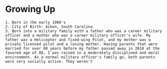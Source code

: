 <!--& :::::::::::::::::::::::::::::::::::::::::::::::::::::::::::::::::::::: -->
<!--& :::::::::::::::::::::::::::::::::::::::::::::::::::::::::::::::::::::: -->
<!--~ ::::::::::::::::  Wednesday, November 16, 2022  :::::::::::::::::::::: -->
<!--& :::::::::::::::::::::::::::::::::::::::::::::::::::::::::::::::::::::: -->
<!--dm :::::::::::::::::::  Gordon's History Data  ::::::::::::::::::::::::: -->
<!--& :::::::::::::::::::::::::::::::::::::::::::::::::::::::::::::::::::::: -->
<!--& :::::::::::::::::::::::::::::::::::::::::::::::::::::::::::::::::::::: -->

# Growing Up

    1. Born in the early 1960's
    2. City of Birth: Aiken, South Carolina
    3. Born into a military family with a father who was a career military officer and a mother who was a career military officer's wife. My father was a Helicopter and fixed-wing Pilot, and my mother was a private licensed pilot and a loving mother. Having parents that were married for over 60 years before my father passed away in 2018 at the favored age of 88, I was raised in a moderately disciplined and moral environment. As a normal military officer's family go, both parents were very socially active. They weren't
